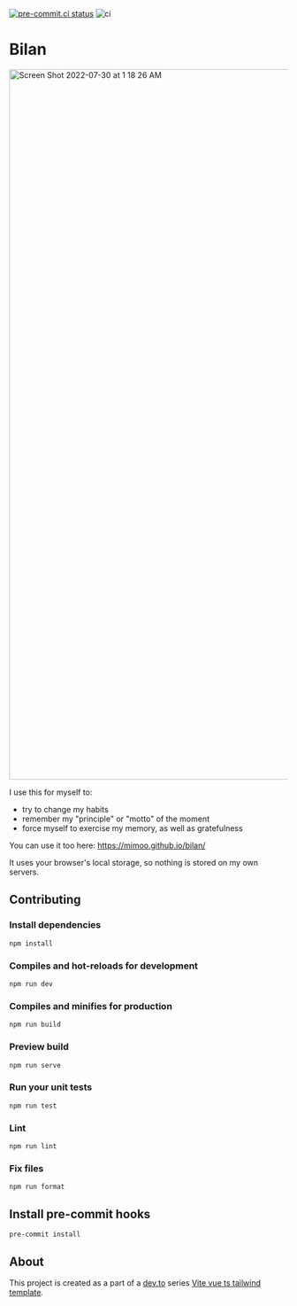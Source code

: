 [![pre-commit.ci status](https://results.pre-commit.ci/badge/github/mimoo/bilan/main.svg)](https://results.pre-commit.ci/latest/github/mimoo/bilan/main)
![ci](https://github.com/mimoo/bilan/actions/workflows/ci.yaml/badge.svg)

# Bilan

<img width="1283" alt="Screen Shot 2022-07-30 at 1 18 26 AM" src="https://user-images.githubusercontent.com/1316043/181859670-e1515085-b169-4660-b9f7-56edf0f3ebde.png">

I use this for myself to:

* try to change my habits
* remember my "principle" or "motto" of the moment
* force myself to exercise my memory, as well as gratefulness

You can use it too here: https://mimoo.github.io/bilan/

It uses your browser's local storage, so nothing is stored on my own servers.

## Contributing

### Install dependencies

```
npm install
```

### Compiles and hot-reloads for development

```
npm run dev
```

### Compiles and minifies for production

```
npm run build
```

### Preview build

```
npm run serve
```

### Run your unit tests

```
npm run test
```

### Lint

```
npm run lint
```

### Fix files

```
npm run format
```

## Install pre-commit hooks

```
pre-commit install
```

## About

This project is created as a part of a [dev.to](https://dev.to) series [Vite vue ts tailwind template](https://dev.to/imomaliev/series/13950).
